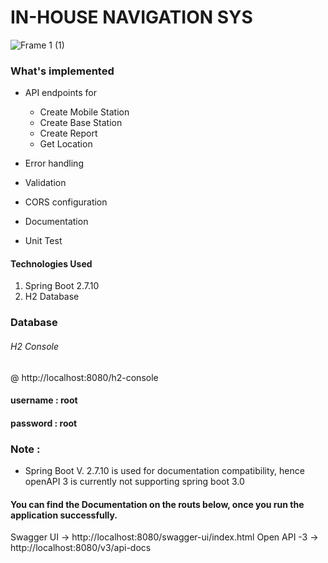# IN-HOUSE NAVIGATION SYS
![Frame 1 (1)](https://github.com/tarikukebede/IN-houseNS/assets/46628322/fd160835-b5f9-4bfe-86a0-0bddfdc618b9)
### What's implemented



- API endpoints for
    - Create Mobile Station
    - Create Base Station
    - Create Report
    - Get Location

- Error handling
- Validation
- CORS configuration
- Documentation
- Unit Test

#### Technologies Used

1. Spring Boot 2.7.10
2. H2 Database

### Database

###### H2 Console
@ http://localhost:8080/h2-console
#### username : root
#### password : root



### Note :
- Spring Boot V. 2.7.10 is used for documentation compatibility, hence openAPI 3 is currently not supporting
  spring boot 3.0
#### You can find the Documentation on the routs below, once you run the application successfully.
Swagger UI -> http://localhost:8080/swagger-ui/index.html
Open API -3 -> http://localhost:8080/v3/api-docs
